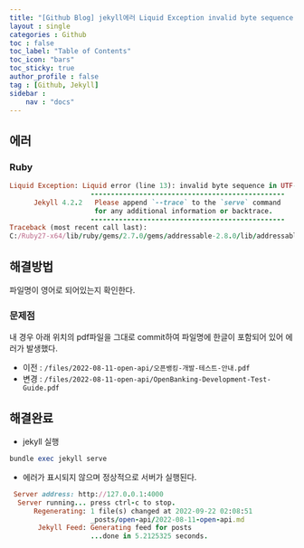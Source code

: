 ```yaml
---
title: "[Github Blog] jekyll에러 Liquid Exception invalid byte sequence in UTF-8 해결방법"
layout : single
categories : Github
toc : false
toc_label: "Table of Contents"
toc_icon: "bars"
toc_sticky: true
author_profile : false
tag : [Github, Jekyll]
sidebar :
    nav : "docs"
---
```

## 에러
### Ruby
```ruby
Liquid Exception: Liquid error (line 13): invalid byte sequence in UTF-8 in sitemap.xml
                    ------------------------------------------------
      Jekyll 4.2.2   Please append `--trace` to the `serve` command
                     for any additional information or backtrace.
                    ------------------------------------------------
Traceback (most recent call last):
C:/Ruby27-x64/lib/ruby/gems/2.7.0/gems/addressable-2.8.0/lib/addressable/uri.rb:480:in `gsub': invalid byte sequence in UTF-8 (ArgumentError)
```

## 해결방법
파일명이 영어로 되어있는지 확인한다.

### 문제점
내 경우 아래 위치의 pdf파일을 그대로 commit하여 파일명에 한글이 포함되어 있어 에러가 발생했다.
- 이전 : `/files/2022-08-11-open-api/오픈뱅킹-개발-테스트-안내.pdf`
- 변경 : `/files/2022-08-11-open-api/OpenBanking-Development-Test-Guide.pdf`


## 해결완료
- jekyll 실행
```ruby
bundle exec jekyll serve
```

- 에러가 표시되지 않으며 정상적으로 서버가 실행된다.
```ruby
 Server address: http://127.0.0.1:4000
  Server running... press ctrl-c to stop.
      Regenerating: 1 file(s) changed at 2022-09-22 02:08:51
                    _posts/open-api/2022-08-11-open-api.md
       Jekyll Feed: Generating feed for posts
                    ...done in 5.2125325 seconds.
```